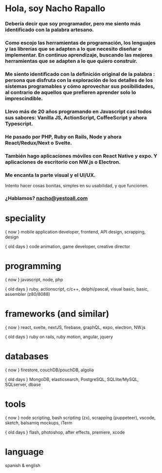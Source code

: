 # Hola, soy Nacho Rapallo

### Debería decir que soy programador, pero me siento más identificado con la palabra **artesano**.

### Como <artesano de software> escojo las herramientas de programación, los lenguajes y las librerías que se adapten a lo que necesito diseñar o implementar. En continuo aprendizaje, buscando las mejores herramientas que se adapten a lo que quiero construir.

### Me siento identificado con la definición original de la palabra <Hacker>: persona que disfruta con la exploración de los detalles de los sistemas programables y cómo aprovechar sus posibilidades, al contrario de aquellos que prefieren aprender solo lo imprescindible.

### Llevo más de 20 años programando en Javascript casi todos sus sabores: Vanilla JS, ActionScript, CoffeeScript y ahora Typescript.

### He pasado por PHP, Ruby on Rails, Node y ahora React/Redux/Next o Svelte.

### También hago aplicaciones móviles con React Native y expo. Y aplicaciones de escritorio con NW.js o Electron.

### Me encanta la parte visual y el UI/UX. 
Intento hacer cosas bonitas, simples en su usabilidad, y que funcionen.

### ¿Hablamos? nacho@yestoall.com



# speciality

{ now } mobile application developer, frontend, API design, scrapping, design

{ old days } code animation, game developer, creative director


# programming 

{ now } javascript, node, php

{ old days } ruby, actionscript, c/c++, delphi/pascal, visual basic, basic, assembler (z80/8088)


# frameworks (and similar)

{ now } react, svelte, nextJS, firebase, graphQL, expo, electron, NW.js

{ old days } ruby on rails, ruby motion, angular, jquery


# databases

{ now } firestore, couchDB/pouchDB, algolia

{ old days } MongoDB, elasticsearch, PostgreSQL, SQLlite/MySQL, SQLserver, dbase


# tools

{ now } node scripting, bash scripting (zx), scrapping (puppeteer), vscode, sketch, balsamiq mockups, iTerm

{ old days } flash, photoshop, after effects, premiere, xcode

# language

spanish & english
